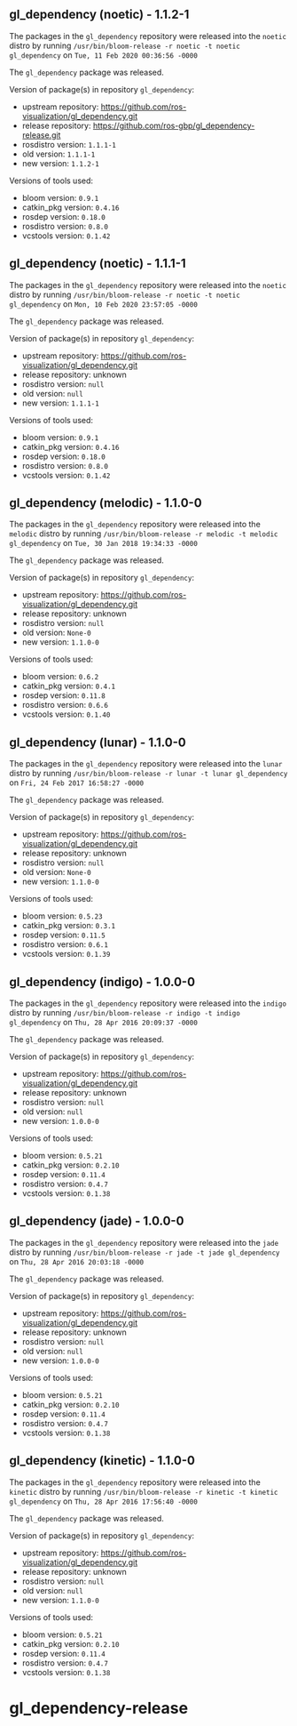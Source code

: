 ## gl_dependency (noetic) - 1.1.2-1

The packages in the `gl_dependency` repository were released into the `noetic` distro by running `/usr/bin/bloom-release -r noetic -t noetic gl_dependency` on `Tue, 11 Feb 2020 00:36:56 -0000`

The `gl_dependency` package was released.

Version of package(s) in repository `gl_dependency`:

- upstream repository: https://github.com/ros-visualization/gl_dependency.git
- release repository: https://github.com/ros-gbp/gl_dependency-release.git
- rosdistro version: `1.1.1-1`
- old version: `1.1.1-1`
- new version: `1.1.2-1`

Versions of tools used:

- bloom version: `0.9.1`
- catkin_pkg version: `0.4.16`
- rosdep version: `0.18.0`
- rosdistro version: `0.8.0`
- vcstools version: `0.1.42`


## gl_dependency (noetic) - 1.1.1-1

The packages in the `gl_dependency` repository were released into the `noetic` distro by running `/usr/bin/bloom-release -r noetic -t noetic gl_dependency` on `Mon, 10 Feb 2020 23:57:05 -0000`

The `gl_dependency` package was released.

Version of package(s) in repository `gl_dependency`:

- upstream repository: https://github.com/ros-visualization/gl_dependency.git
- release repository: unknown
- rosdistro version: `null`
- old version: `null`
- new version: `1.1.1-1`

Versions of tools used:

- bloom version: `0.9.1`
- catkin_pkg version: `0.4.16`
- rosdep version: `0.18.0`
- rosdistro version: `0.8.0`
- vcstools version: `0.1.42`


## gl_dependency (melodic) - 1.1.0-0

The packages in the `gl_dependency` repository were released into the `melodic` distro by running `/usr/bin/bloom-release -r melodic -t melodic gl_dependency` on `Tue, 30 Jan 2018 19:34:33 -0000`

The `gl_dependency` package was released.

Version of package(s) in repository `gl_dependency`:

- upstream repository: https://github.com/ros-visualization/gl_dependency.git
- release repository: unknown
- rosdistro version: `null`
- old version: `None-0`
- new version: `1.1.0-0`

Versions of tools used:

- bloom version: `0.6.2`
- catkin_pkg version: `0.4.1`
- rosdep version: `0.11.8`
- rosdistro version: `0.6.6`
- vcstools version: `0.1.40`


## gl_dependency (lunar) - 1.1.0-0

The packages in the `gl_dependency` repository were released into the `lunar` distro by running `/usr/bin/bloom-release -r lunar -t lunar gl_dependency` on `Fri, 24 Feb 2017 16:58:27 -0000`

The `gl_dependency` package was released.

Version of package(s) in repository `gl_dependency`:

- upstream repository: https://github.com/ros-visualization/gl_dependency.git
- release repository: unknown
- rosdistro version: `null`
- old version: `None-0`
- new version: `1.1.0-0`

Versions of tools used:

- bloom version: `0.5.23`
- catkin_pkg version: `0.3.1`
- rosdep version: `0.11.5`
- rosdistro version: `0.6.1`
- vcstools version: `0.1.39`


## gl_dependency (indigo) - 1.0.0-0

The packages in the `gl_dependency` repository were released into the `indigo` distro by running `/usr/bin/bloom-release -r indigo -t indigo gl_dependency` on `Thu, 28 Apr 2016 20:09:37 -0000`

The `gl_dependency` package was released.

Version of package(s) in repository `gl_dependency`:

- upstream repository: https://github.com/ros-visualization/gl_dependency.git
- release repository: unknown
- rosdistro version: `null`
- old version: `null`
- new version: `1.0.0-0`

Versions of tools used:

- bloom version: `0.5.21`
- catkin_pkg version: `0.2.10`
- rosdep version: `0.11.4`
- rosdistro version: `0.4.7`
- vcstools version: `0.1.38`


## gl_dependency (jade) - 1.0.0-0

The packages in the `gl_dependency` repository were released into the `jade` distro by running `/usr/bin/bloom-release -r jade -t jade gl_dependency` on `Thu, 28 Apr 2016 20:03:18 -0000`

The `gl_dependency` package was released.

Version of package(s) in repository `gl_dependency`:

- upstream repository: https://github.com/ros-visualization/gl_dependency.git
- release repository: unknown
- rosdistro version: `null`
- old version: `null`
- new version: `1.0.0-0`

Versions of tools used:

- bloom version: `0.5.21`
- catkin_pkg version: `0.2.10`
- rosdep version: `0.11.4`
- rosdistro version: `0.4.7`
- vcstools version: `0.1.38`


## gl_dependency (kinetic) - 1.1.0-0

The packages in the `gl_dependency` repository were released into the `kinetic` distro by running `/usr/bin/bloom-release -r kinetic -t kinetic gl_dependency` on `Thu, 28 Apr 2016 17:56:40 -0000`

The `gl_dependency` package was released.

Version of package(s) in repository `gl_dependency`:

- upstream repository: https://github.com/ros-visualization/gl_dependency.git
- release repository: unknown
- rosdistro version: `null`
- old version: `null`
- new version: `1.1.0-0`

Versions of tools used:

- bloom version: `0.5.21`
- catkin_pkg version: `0.2.10`
- rosdep version: `0.11.4`
- rosdistro version: `0.4.7`
- vcstools version: `0.1.38`


# gl_dependency-release